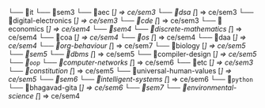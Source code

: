 └── 📁it
    └── 📁sem3
        └── 📁aec [*] => ce/sem3
        └── 📁dsa [*] => ce/sem3
        └── 📁digital-electronics [*] => ce/sem3
        └── 📁cde [*] => ce/sem3
        └── 📁economics [*] => ce/sem4
    └── 📁sem4
        └── 📁discrete-mathematics [*] => ce/sem4
        └── 📁coa [*] => ce/sem4
        └── 📁os [*] => ce/sem4
        └── 📁daa [*] => ce/sem4
        └── 📁org-behaviour [*] => ce/sem7
        └── 📁biology [*] => ce/sem5
    └── 📁sem5
        └── 📁dbms [*] => ce/sem5
        └── 📁compiler-design [*] => ce/sem5
        └── 📁```oop```
        └── 📁computer-networks [*] => ce/sem6
        └── 📁etc [*] => ce/sem3
        └── 📁constitution [*] => ce/sem5
        └── 📁universal-human-values [*] => ce/sem5
    └── 📁sem6
        └── 📁intelligent-systems [*] => ce/sem6
        └── 📁```python```
        └── 📁bhagavad-gita [*] => ce/sem6
    └── 📁sem7
        └── 📁environmental-science [*] => ce/sem4